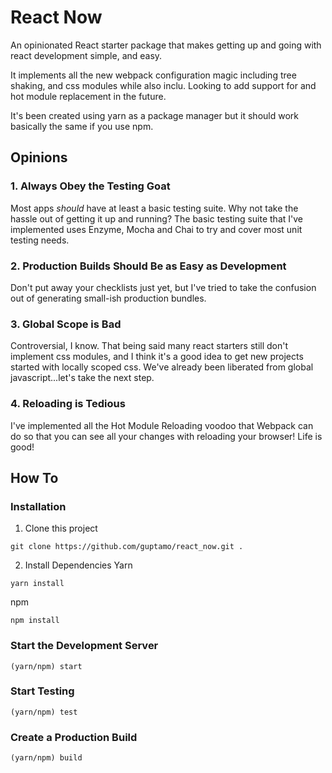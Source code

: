 # React Now
An opinionated React starter package that makes getting up and going with react development simple, and easy.

It implements all the new webpack configuration magic including tree shaking, and css modules while also inclu. Looking to add support for and hot module replacement in the future.

It's been created using yarn as a package manager but it should work basically the same if you use npm.

## Opinions
### 1. Always Obey the Testing Goat
Most apps *should* have at least a basic testing suite. Why not take the hassle out of getting it up and running? The basic testing suite that I've implemented uses Enzyme, Mocha and Chai to try and cover most unit testing needs.

### 2. Production Builds Should Be as Easy as Development
Don't put away your checklists just yet, but I've tried to take the confusion out of generating small-ish production bundles.

### 3. Global Scope is Bad
Controversial, I know. That being said many react starters still don't implement css modules, and I think it's a good idea to get new projects started with locally scoped css. We've already been liberated from global javascript...let's take the next step.

### 4. Reloading is Tedious
I've implemented all the Hot Module Reloading voodoo that Webpack can do so that you can see all your changes with reloading your browser! Life is good!

## How To

### Installation
1. Clone this project
```
git clone https://github.com/guptamo/react_now.git .
```
2. Install Dependencies
Yarn
```
yarn install
```

npm
```
npm install
```

### Start the Development Server
```
(yarn/npm) start
```

### Start Testing  
```
(yarn/npm) test
```

### Create a Production Build
```
(yarn/npm) build
```

